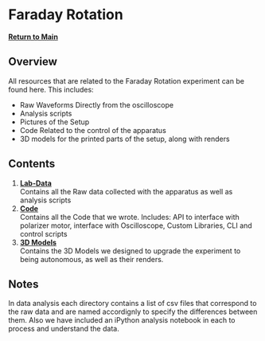 # Faraday Rotation
**[Return to Main](https://github.com/PanosEconomou/advanced-lab)**

## Overview
All resources that are related to the Faraday Rotation experiment can be found here. This includes:
- Raw Waveforms Directly from the oscilloscope
- Analysis scripts
- Pictures of the Setup
- Code Related to the control of the apparatus
- 3D models for the printed parts of the setup, along with renders

## Contents
1. **[Lab-Data](https://github.com/PanosEconomou/advanced-lab/tree/main/2.Faraday-Rotation/1.Lab-Data)**  
  Contains all the Raw data collected with the apparatus as well as analysis scripts
2. **[Code](https://github.com/PanosEconomou/advanced-lab/tree/main/2.Faraday-Rotation/2.Code)**  
  Contains all the Code that we wrote. Includes: API to interface with polarizer motor, interface with Oscilloscope, Custom Libraries, CLI and control scripts
3. **[3D Models](https://github.com/PanosEconomou/advanced-lab/tree/main/2.Faraday-Rotation/3.3D-Models)**  
  Contains the 3D Models we designed to upgrade the experiment to being autonomous, as well as their renders.


## Notes
In data analysis each directory contains a list of csv files that correspond to the raw data and are named accordignly to specify the differences between them. Also we have included an iPython analysis notebook in each to process and understand the data.
